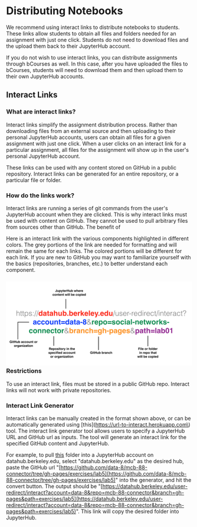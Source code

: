 # Distributing Notebooks

We recommend using interact links to distribute notebooks to students. These links allow students to obtain all files and folders needed for an assignment with just one click. Students do not need to download files and the upload them back to their JupyterHub account.

If you do not wish to use interact links, you can distribute assignments through bCourses as well. In this case, after you have uploaded the files to bCourses, students will need to download them and then upload them to their own JupyterHub accounts.

## Interact Links

### What are interact links?

Interact links simplify the assignment distribution process. Rather than downloading files from an external source and then uploading to their personal JupyterHub accounts, users can obtain all files for a given assignment with just one click. When a user clicks on an interact link for a particular assignment, all files for the assignment will show up in the user's personal JupyterHub account.

These links can be used with any content stored on GitHub in a public repository. Interact links can be generated for an entire repository, or a particular file or folder.

### How do the links work?

Interact links are running a series of git commands from the user's JupyterHub account when they are clicked. This is why interact links must be used with content on GitHub. They cannot be used to pull arbitrary files from sources other than GitHub. The benefit of

Here is an interact link with the various components highlighted in different colors. The grey portions of the link are needed for formatting and will remain the same for each links. The colored portions will be different for each link. If you are new to GitHub you may want to familiarize yourself with the basics \(repositories, branches, etc.\) to better understand each component.

### ![](/assets/interact-link.png)**Restrictions**

To use an interact link, files must be stored in a public GitHub repo. Interact links will not work with private repositories.

### **Interact Link Generator**

Interact links can be manually created in the format shown above, or can be automatically generated using [this](https://url-to-interact.herokuapp.com\) tool. The interact link generator tool allows users to specify a JupyterHub URL and GitHub url as inputs. The tool will generate an interact link for the specified GitHub content and JupyterHub.

For example, to pull [this](https://github.com/data-8/mcb-88-connector/tree/gh-pages/exercises/lab5) folder into a JupyterHub account on datahub.berkeley.edu, select "datahub.berkeley.edu" as the desired hub, paste the GitHub url "[https://github.com/data-8/mcb-88-connector/tree/gh-pages/exercises/lab5](https://github.com/data-8/mcb-88-connector/tree/gh-pages/exercises/lab5)" into the generator, and hit the convert button. The output should be "[https://datahub.berkeley.edu/user-redirect/interact?account=data-8&repo=mcb-88-connector&branch=gh-pages&path=exercises/lab5](https://datahub.berkeley.edu/user-redirect/interact?account=data-8&repo=mcb-88-connector&branch=gh-pages&path=exercises/lab5)". This link will copy the desired folder into JupyterHub.

